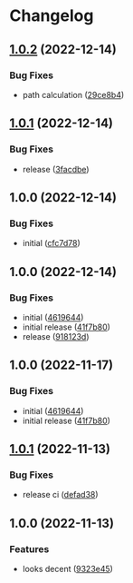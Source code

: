 # Changelog

## [1.0.2](https://github.com/artmizu/analytics-nuxt/compare/v1.0.1...v1.0.2) (2022-12-14)


### Bug Fixes

* path calculation ([29ce8b4](https://github.com/artmizu/analytics-nuxt/commit/29ce8b4ede9231f07fb4a5cd821334a5a774950c))

## [1.0.1](https://github.com/artmizu/analytics-nuxt/compare/v1.0.0...v1.0.1) (2022-12-14)


### Bug Fixes

* release ([3facdbe](https://github.com/artmizu/analytics-nuxt/commit/3facdbe3aaa965518213131bd44998a0547005ab))

## 1.0.0 (2022-12-14)


### Bug Fixes

* initial ([cfc7d78](https://github.com/artmizu/analytics-nuxt/commit/cfc7d78df718f736121d7c1e02e94e74cb15b314))

## 1.0.0 (2022-12-14)


### Bug Fixes

* initial ([4619644](https://github.com/artmizu/analytics-nuxt/commit/46196445066c09cb539e446b07a4486a7b4eabf7))
* initial release ([41f7b80](https://github.com/artmizu/analytics-nuxt/commit/41f7b80052dd96ddd678c76af916d36912352b6c))
* release ([918123d](https://github.com/artmizu/analytics-nuxt/commit/918123d5715cf06507373263611aac01e62b0d81))

## 1.0.0 (2022-11-17)


### Bug Fixes

* initial ([4619644](https://github.com/artmizu/nuxt-analytics/commit/46196445066c09cb539e446b07a4486a7b4eabf7))
* initial release ([41f7b80](https://github.com/artmizu/nuxt-analytics/commit/41f7b80052dd96ddd678c76af916d36912352b6c))

## [1.0.1](https://github.com/artmizu/nuxt-yandex-metrika/compare/v1.0.0...v1.0.1) (2022-11-13)


### Bug Fixes

* release ci ([defad38](https://github.com/artmizu/nuxt-yandex-metrika/commit/defad38aac422496338cccb26ddd92c215949e48))

## 1.0.0 (2022-11-13)


### Features

* looks decent ([9323e45](https://github.com/artmizu/nuxt-yandex-metrika/commit/9323e4574eef4071929543f9a205c39c55eb6f76))
